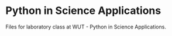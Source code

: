 # Python in Science Applications

Files for laboratory class at WUT - Python in Science Applications.
